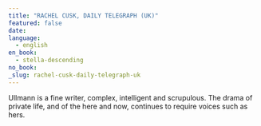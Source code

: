 ```yaml
---
title: "RACHEL CUSK, DAILY TELEGRAPH (UK)"
featured: false
date:
language:
  - english
en_book:
  - stella-descending
no_book:
_slug: rachel-cusk-daily-telegraph-uk
---
```


Ullmann is a fine writer, complex, intelligent and scrupulous. The drama of private life, and of the here and now, continues to require voices such as hers.

